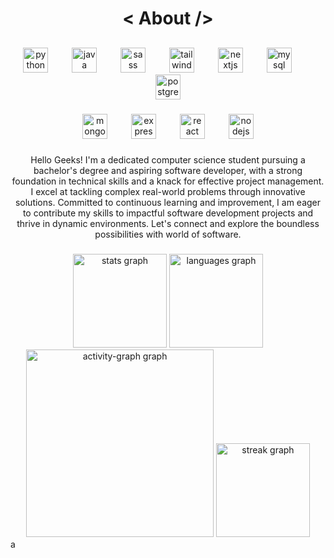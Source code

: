 <h1 align="center">< About /></h1>


##


<div align="center"> 
  <img src="https://cdn.jsdelivr.net/gh/devicons/devicon/icons/python/python-original.svg" height="40" alt="python logo"  />
  <img width="30" />
  <img src="https://cdn.jsdelivr.net/gh/devicons/devicon/icons/java/java-original.svg" height="40" alt="java logo"  />
  <img width="30" />
  <img src="https://cdn.jsdelivr.net/gh/devicons/devicon/icons/sass/sass-original.svg" height="40" alt="sass logo"  />
  <img width="30" />
  <img src="https://cdn.jsdelivr.net/gh/devicons/devicon/icons/tailwindcss/tailwindcss-original-wordmark.svg" height="40" alt="tailwindcss logo"  />
  <img width="30" />
  <img src="https://cdn.jsdelivr.net/gh/devicons/devicon/icons/nextjs/nextjs-original.svg" height="40" alt="nextjs logo"  />
  <img width="30" />
  <img src="https://cdn.jsdelivr.net/gh/devicons/devicon/icons/mysql/mysql-original.svg" height="40" alt="mysql logo"  />
  <img width="30" />
  <img src="https://cdn.jsdelivr.net/gh/devicons/devicon/icons/postgresql/postgresql-original.svg" height="40" alt="postgresql logo"  />
</div>


###


<div align="center">
  <img src="https://cdn.jsdelivr.net/gh/devicons/devicon/icons/mongodb/mongodb-original.svg" height="40" alt="mongodb logo"  />
  <img width="30" />
  <img src="https://cdn.jsdelivr.net/gh/devicons/devicon/icons/express/express-original.svg" height="40" alt="express logo"  />
  <img width="30" />
  <img src="https://cdn.jsdelivr.net/gh/devicons/devicon/icons/react/react-original.svg" height="40" alt="react logo"  />
  <img width="30" />
  <img src="https://cdn.jsdelivr.net/gh/devicons/devicon/icons/nodejs/nodejs-original.svg" height="40" alt="nodejs logo"  />
</div>

###

<p align="center">Hello Geeks! I'm a dedicated computer science student pursuing a bachelor's degree and aspiring software developer, with a strong foundation in technical skills and a knack for effective project management. I excel at tackling complex real-world problems through innovative solutions. Committed to continuous learning and improvement, I am eager to contribute my skills to impactful software development projects and thrive in dynamic environments. Let's connect and explore the boundless possibilities with world of software.</p>

###


<div align="center">
  <img src="https://github-readme-stats.vercel.app/api?username=Rahulnisanth&hide_title=false&hide_rank=false&show_icons=false&include_all_commits=true&count_private=true&disable_animations=false&theme=dark&locale=en&hide_border=false&order=1&custom_title=GitHub%20stats" height="150" alt="stats graph"  />
  <img src="https://github-readme-stats.vercel.app/api/top-langs?username=Rahulnisanth&locale=en&hide_title=true&layout=compact&card_width=320&langs_count=5&theme=dark&hide_border=false&order=2&custom_title=Language%20stats" height="150" alt="languages graph"  />
  <img src="https://github-readme-activity-graph.vercel.app/graph?username=Rahulnisanth&radius=16&theme=green&area=true&order=5&custom_title=Activity%20Graph&hide_border=true&hide_title=true&bg_color=black&color=ffffff&title_color=ffffff&line=ffffff&point=ffffff&area_color=ffffff" height="300" alt="activity-graph graph"  />
  <img src="https://streak-stats.demolab.com?user=kalandhar01&locale=en&mode=daily&theme=dark&hide_border=false&border_radius=5&order=3" height="150" alt="streak graph"  />
<!--   <img src="https://streak-stats.demolab.com?user=kalandhar01&locale=en&mode=daily&theme=dark&hide_border=false&border_radius=5&order=3" height="150" alt="streak graph"  /> -->
</div>a
